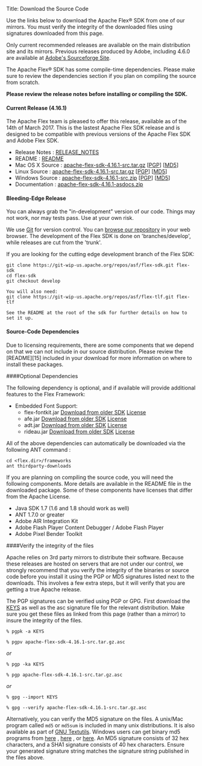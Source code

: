 Title:  Download the Source Code

Use the links below to download the Apache Flex® SDK from one of our mirrors. You must verify the integrity of the downloaded files using signatures downloaded from this page.

Only current recommended releases are available on the main distribution site and its mirrors.  Previous releases produced by Adobe, including 4.6.0 are available at [Adobe's Sourceforge Site][1].

The Apache Flex® SDK has some compile-time dependencies.  Please make sure to review the dependencies section if you plan on compiling the source from scratch.

**Please review the release notes before installing or compiling the SDK.**

<div class="headline"><h4>Current Release (4.16.1)</h4></div>
The Apache Flex team is pleased to offer this release, available as of the 14th of March 2017.  This is the lastest Apache Flex SDK release and is designed to be compatible with previous versions of the Apache Flex SDK and Adobe Flex SDK.

  - Release Notes : [RELEASE_NOTES][2]
  - README : [README][15]
  - Mac OS X Source : [apache-flex-sdk-4.16.1-src.tar.gz][3] [[PGP](http://www.apache.org/dist/flex/4.16.1/apache-flex-sdk-4.16.1-src.tar.gz.asc)] [[MD5](http://www.apache.org/dist/flex/4.16.1/apache-flex-sdk-4.16.1-src.tar.gz.md5)]
  - Linux Source : [apache-flex-sdk-4.16.1-src.tar.gz][3] [[PGP](http://www.apache.org/dist/flex/4.16.1/apache-flex-sdk-4.16.1-src.tar.gz.asc)] [[MD5](http://www.apache.org/dist/flex/4.16.1/apache-flex-sdk-4.16.1-src.tar.gz.md5)]
  - Windows Source : [apache-flex-sdk-4.16.1-src.zip][4] [[PGP](http://www.apache.org/dist/flex/4.16.1/apache-flex-sdk-4.16.1-src.zip.asc)] [[MD5](http://www.apache.org/dist/flex/4.16.1/apache-flex-sdk-4.16.1-src.zip.md5)]
  - Documentation : [apache-flex-sdk-4.16.1-asdocs.zip][5]

<div class="headline"><h4>Bleeding-Edge Release</h4></div>
You can always grab the "in-development" version of our code.  Things may not work, nor may tests pass.  Use at your own risk.

We use [Git][6] for version control. You can [browse our repository][7] in your web browser. The development of the Flex SDK is done on 'branches/develop', while releases are cut from the 'trunk'.

If you are looking for the cutting edge development branch of the Flex SDK:

    git clone https://git-wip-us.apache.org/repos/asf/flex-sdk.git flex-sdk
	cd flex-sdk
	git checkout develop
	
	You will also need:
	git clone https://git-wip-us.apache.org/repos/asf/flex-tlf.git flex-tlf
	
	See the README at the root of the sdk for further details on how to set it up.


<div class="headline"><h4>Source-Code Dependencies</h4></div>
Due to licensing requirements, there are some components that we depend on that we can not include in our source distribution.  Please review the [README][15] included in your download for more information on where to install these packages.

####Optional Dependencies

The following dependency is optional, and if available will provide additional features to the Flex Framework:

  - Embedded Font Support:
    - flex-fontkit.jar [Download from older SDK](http://fpdownload.adobe.com/pub/flex/sdk/builds/flex4.6/flex_sdk_4.6.0.23201B.zip) [License](http://www.adobe.com/products/eulas/pdfs/adobe_flex_software_development_kit-combined-20110916_0930.pdf)
    - afe.jar [Download from older SDK](http://fpdownload.adobe.com/pub/flex/sdk/builds/flex4.6/flex_sdk_4.6.0.23201B.zip) [License](http://www.adobe.com/products/eulas/pdfs/adobe_flex_software_development_kit-combined-20110916_0930.pdf)
    - adt.jar [Download from older SDK](http://fpdownload.adobe.com/pub/flex/sdk/builds/flex4.6/flex_sdk_4.6.0.23201B.zip) [License](http://www.adobe.com/products/eulas/pdfs/adobe_flex_software_development_kit-combined-20110916_0930.pdf)
    - rideau.jar [Download from older SDK](http://fpdownload.adobe.com/pub/flex/sdk/builds/flex4.6/flex_sdk_4.6.0.23201B.zip) [License](http://www.adobe.com/products/eulas/pdfs/adobe_flex_software_development_kit-combined-20110916_0930.pdf)

All of the above dependencies can automatically be downloaded via the following ANT command :

    cd <flex.dir>/frameworks
    ant thirdparty-downloads

If you are planning on compiling the source code, you will need the following components.  More details are available in the README file in the downloaded package.  Some of these components have licenses that differ from the Apache License.

  - Java SDK 1.7 (1.6 and 1.8 should work as well)
  - ANT 1.7.0 or greater
  - Adobe AIR Integration Kit
  - Adobe Flash Player Content Debugger / Adobe Flash Player
  - Adobe Pixel Bender Toolkit

####Verify the integrity of the files

Apache relies on 3rd party mirrors to distribute their software.  Because these releases are hosted on servers that are not under our control, we strongly recommend that you verify the integrity of the binaries or source code before you install it using the PGP or MD5 signatures listed next to the downloads.  This involves a few extra steps, but it will verify that you are getting a true Apache release.

The PGP signatures can be verified using PGP or GPG. First download the [KEYS][10] as well as the asc signature file for the relevant distribution. Make sure you get these files as linked from this page (rather than a mirror) to insure the integrity of the files.

    % pgpk -a KEYS

    % pgpv apache-flex-sdk-4.16.1-src.tar.gz.asc

*or*

    % pgp -ka KEYS

    % pgp apache-flex-sdk-4.16.1-src.tar.gz.asc

*or*

    % gpg --import KEYS

    % gpg --verify apache-flex-sdk-4.16.1-src.tar.gz.asc


Alternatively, you can verify the MD5 signature on the files. A unix/Mac program called `md5` or `md5sum` is included in many unix distributions. It is also available as part of [GNU Textutils][11]. Windows users can get binary md5 programs from [here][12] , [here][13] , or [here][14]. An MD5 signature consists of 32 hex characters, and a SHA1 signature consists of 40 hex characters. Ensure your generated signature string matches the signature string published in the files above.

[1]: http://sourceforge.net/adobe/flexsdk/wiki/About/
[2]: http://www.apache.org/dyn/closer.lua/flex/4.16.1/RELEASE_NOTES
[3]: http://www.apache.org/dyn/closer.lua/flex/4.16.1/apache-flex-sdk-4.16.1-src.tar.gz
[4]: http://www.apache.org/dyn/closer.lua/flex/4.16.1/apache-flex-sdk-4.16.1-src.zip
[5]: http://www.apache.org/dyn/closer.lua/flex/4.16.1/docs/apache-flex-sdk-4.16.1-asdocs.zip
[6]: http://git-scm.com/
[7]: http://git.apache.org/
[10]: http://www.apache.org/dist/flex/KEYS
[11]: http://www.gnu.org/software/textutils/textutils.html
[12]: http://www.fourmilab.ch/md5/
[13]: http://www.pc-tools.net/win32/freeware/console/
[14]: http://www.slavasoft.com/fsum/
[15]: http://www.apache.org/dyn/closer.lua/flex/4.16.1/README